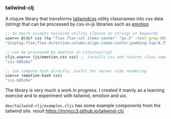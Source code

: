 ### tailwind-clj

A clojure library that transforms [tailwindcss](https://tailwindcss.com/) 
utility classnames into css data (string) that can be processed by 
css-in-js libraries such as [emotion](https://emotion.sh/docs/introduction)

```clojure
;; tw macro accepts tailwind utility classes as strings or keywords
user=> @(def css (tw "flex flex-col items-center" "py-3" :text-gray-800))
"display:flex;flex-direction:column;align-items:center;padding-top:0.75rem;padding-bottom:0.75rem;color:#2d3748;"

;; can be processed by emotion in clojurescript
cljs.user=> (js/emotion.css css) ;; installs css and returns class name
"css-b85zbn"

;; can compute hash directly. useful for server side rendering
user=> (emotion-hash css)
"css-b85zbn"
```

The library is very much a work in progress. I created it mainly as a learning
exercise and to experiment with tailwind, emotion and uix.

`dev/tailwind-clj/examples.cljs` has some example components from the tailwind
site. result https://mrmcc3.github.io/tailwind-clj/

